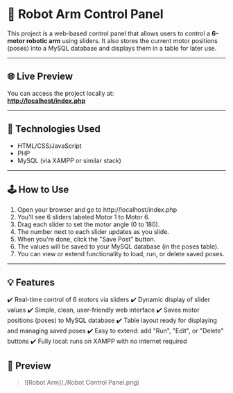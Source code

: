 # 🤖 Robot Arm Control Panel

This project is a web-based control panel that allows users to control a **6-motor robotic arm** using sliders. It also stores the current motor positions (poses) into a MySQL database and displays them in a table for later use.

---

## 🌐 Live Preview

You can access the project locally at:  
**[http://localhost/index.php](http://localhost/index.php)**


---
## 🧰 Technologies Used

- HTML/CSS/JavaScript
- PHP
- MySQL (via XAMPP or similar stack)

---

## 🕹️ How to Use

1. Open your browser and go to http://localhost/index.php
2. You'll see 6 sliders labeled Motor 1 to Motor 6.
3. Drag each slider to set the motor angle (0 to 180).
4. The number next to each slider updates as you slide.
5. When you're done, click the "Save Post" button.
6. The values will be saved to your MySQL database (in the poses table).
7. You can view or extend functionality to load, run, or delete saved poses.

---

## 💡 Features
✔️ Real-time control of 6 motors via sliders
✔️ Dynamic display of slider values
✔️ Simple, clean, user-friendly web interface
✔️ Saves motor positions (poses) to MySQL database
✔️ Table layout ready for displaying and managing saved poses
✔️ Easy to extend: add "Run", "Edit", or "Delete" buttons
✔️ Fully local: runs on XAMPP with no internet required


## 📸 Preview

> ![Robot Arm](./Robot Control Panel.png)  
